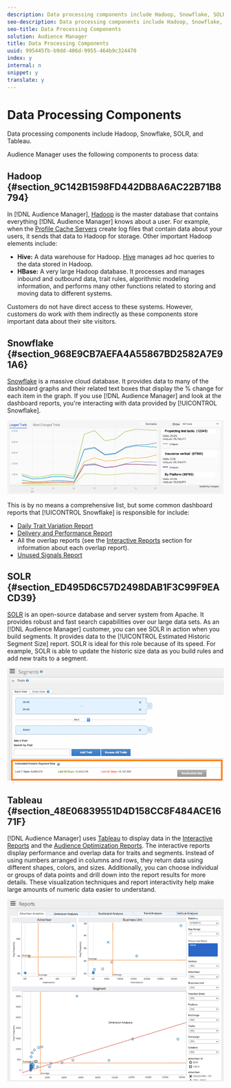 ```yaml
---
description: Data processing components include Hadoop, Snowflake, SOLR, and Tableau.
seo-description: Data processing components include Hadoop, Snowflake, SOLR, and Tableau.
seo-title: Data Processing Components
solution: Audience Manager
title: Data Processing Components
uuid: 995445fb-b9dd-406d-9955-464b9c324470
index: y
internal: n
snippet: y
translate: y
---
```


# Data Processing Components

Data processing components include Hadoop, Snowflake, SOLR, and Tableau.



Audience Manager uses the following components to process data: 

## Hadoop {#section_9C142B1598FD442DB8A6AC22B71B8794}



In [!DNL Audience Manager], [Hadoop](https://hadoop.apache.org/) is the master database that contains everything [!DNL Audience Manager] knows about a user. For example, when the [Profile Cache Servers](../../reference/system-components/components-data-collection.md#concept_66CFFEBF5E8B41ED94082D562A93506E) create log files that contain data about your users, it sends that data to Hadoop for storage. Other important Hadoop elements include: 



* **Hive:** A data warehouse for Hadoop. [Hive](https://hive.apache.org/) manages ad hoc queries to the data stored in Hadoop.
* **HBase:** A very large Hadoop database. It processes and manages inbound and outbound data, trait rules, algorithmic modeling information, and performs many other functions related to storing and moving data to different systems.





Customers do not have direct access to these systems. However, customers do work with them indirectly as these components store important data about their site visitors. 

## Snowflake {#section_968E9CB7AEFA4A55867BD2582A7E91A6}



[Snowflake](https://www.snowflake.net/) is a massive cloud database. It provides data to many of the dashboard graphs and their related text boxes that display the % change for each item in the graph. If you use [!DNL Audience Manager] and look at the dashboard reports, you're interacting with data provided by [!UICONTROL Snowflake]. 



<a id="fig_2476708C3CDE4CDF964DFFAEE54A71C1"></a>

![](assets/dashboardreport.png) 





This is by no means a comprehensive list, but some common dashboard reports that [!UICONTROL Snowflake] is responsible for include: 

* [Daily Trait Variation Report](https://marketing.adobe.com/resources/help/en_US/aam/?f=c_daily_trait_variation.html)
* [Delivery and Performance Report](https://marketing.adobe.com/resources/help/en_US/aam/?f=c_delivery_reports.html)
* All the overlap reports (see the [Interactive Reports](https://marketing.adobe.com/resources/help/en_US/aam/?f=c_dynamic_reports.html) section for information about each overlap report).
* [Unused Signals Report](https://marketing.adobe.com/resources/help/en_US/aam/?f=c_unused_signals.html)



## SOLR {#section_ED495D6C57D2498DAB1F3C99F9EACD39}



[SOLR](https://lucene.apache.org/solr/) is an open-source database and server system from Apache. It provides robust and fast search capabilities over our large data sets. As an [!DNL Audience Manager] customer, you can see SOLR in action when you build segments. It provides data to the [!UICONTROL Estimated Historic Segment Size] report. SOLR is ideal for this role because of its speed. For example, SOLR is able to update the historic size data as you build rules and add new traits to a segment. 



<a id="fig_6DC8C91B108649E4A2A200F1EADF6134"></a>

![](assets/audsize.png) 

## Tableau {#section_48E06839551D4D158CC8F484ACE1671F}



[!DNL Audience Manager] uses [Tableau](https://www.tableausoftware.com/) to display data in the [Interactive Reports](../../reporting/dynamic-reports/dynamic-reports.md#concept_88ADC775F1E9458582A3285B29B76A46) and the [Audience Optimization Reports](../../reporting/audience-optimization-reports/audience-optimization-reports.md#concept_D66D2C58493E48BDAFF2F95BBB508946). The interactive reports display performance and overlap data for traits and segments. Instead of using numbers arranged in columns and rows, they return data using different shapes, colors, and sizes. Additionally, you can choose individual or groups of data points and drill down into the report results for more details. These visualization techniques and report interactivity help make large amounts of numeric data easier to understand. 



<a id="fig_95A24B263FF846398C26132F53024730"></a>

![](assets/advertiser_analytics.png) 
